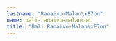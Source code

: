 ```yaml
---
lastname: "Ranaivo-Malan\xE7on"
name: bali-ranaivo-malancon
title: "Bali Ranaivo-Malan\xE7on"
---
```

